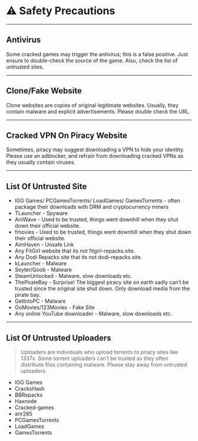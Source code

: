 # ⚠️ Safety Precautions
---
## Antivirus

Some cracked games may trigger the antivirus; this is a false positive. Just ensure to double-check the source of the game. Also, check the list of untrusted sites.

---
## Clone/Fake Website

Clone websites are copies of original legitimate websites. Usually, they contain malware and explicit advertisements. Please double check the URL.

---
## Cracked VPN On Piracy Website

Sometimes, piracy may suggest downloading a VPN to hide your identity. Please use an adblocker, and refrain from downloading cracked VPNs as they usually contain viruses.

---
## List Of Untrusted Site

- IGG Games/ PCGamesTorrents/ LoadGames/ GamesTorrents - often package their downloads with DRM and cryptocurrency miners
- TLauncher - Spyware
- AniWave - Used to be trusted, things went downhill when they shut down their official website.
- fmovies - Used to be trusted, things went downhill when they shut down their official website.
- AimHaven - Unsafe Link
- Any FitGirl website that its not fitgirl-repacks.site.
- Any Dodi Repacks site that its not dodi-repacks.site.
- kLauncher - Malware
- Seyter/Qoob - Malware
- SteamUnlocked - Malware, slow downloads etc.
- ThePirateBay - Surprise! The biggest piracy site on earth sadly can’t be trusted since the original site shut down. Only download media from the pirate bay.
- GetIntoPC - Malware
- GoMovies/123Movies - Fake Site
- Any online YouTube downloader - Malware, slow downloads etc.

---
## List Of Untrusted Uploaders
> Uploaders are individuals who upload torrents to piracy sites like 1337x. Some torrent uploaders can’t be trusted as they often distribute files containing malware. Please stay away from untrusted uploaders.

- IGG Games
- CracksHash
- BBRepacks
- Haxnode
- Cracked-games
- anr285
- PCGamesTorrents
- LoadGames
- GamesTorrents
